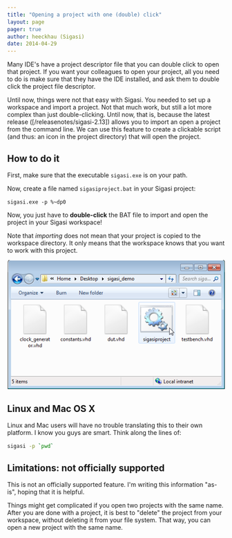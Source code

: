 ```yaml
---
title: "Opening a project with one (double) click"
layout: page 
pager: true
author: heeckhau (Sigasi)
date: 2014-04-29
---
```


Many IDE's have a project descriptor file that you can double click to open that project. If you want your colleagues to open your project, all you need to do is make sure that they have the IDE installed, and ask them to double click the project file descriptor.

Until now, things were not that easy with Sigasi. You needed to set up a workspace and import a project. Not that much work, but still a lot more complex than just double-clicking. Until now, that is, because the latest release ([/releasenotes/sigasi-2.13]) allows you to import an open a project from the command line. We can use this feature to create a clickable script (and thus: an icon in the project directory) that will open the project.

## How to do it

First, make sure that the executable `sigasi.exe` is on your path.

Now, create a file named `sigasiproject.bat` in your Sigasi project:
```batch
sigasi.exe -p %~dp0
```

Now, you just have to **double-click** the BAT file to import and open the project in your Sigasi workspace!

Note that _importing_ does not mean that your project is copied to the workspace directory. It only means that the workspace knows that you want to work with this project.

![Sigasi Project Launcher](images/sigasi_project_launcher.png)

## Linux and Mac OS X

Linux and Mac users will have no trouble translating this to their own platform. I know you guys are smart. Think along the lines of:
```bash
sigasi -p `pwd`
```

## Limitations: not officially supported

This is not an officially supported feature. I'm writing this information "as-is", hoping that it is helpful. 

Things might get complicated if you open two projects with the same name. After you are done with a project, it is best to "delete" the project from your workspace, without deleting it from your file system. That way, you can open a new project with the same name.
